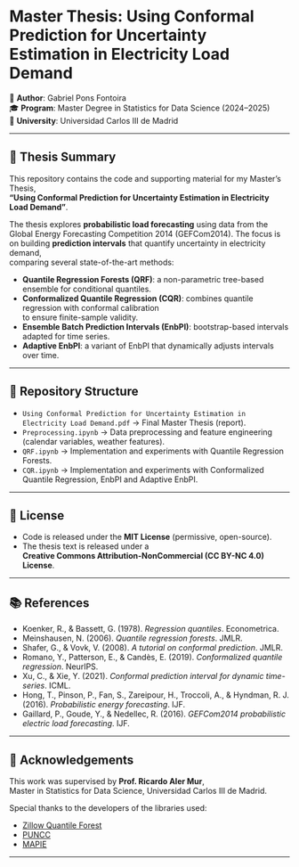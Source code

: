 # Master Thesis: Using Conformal Prediction for Uncertainty Estimation in Electricity Load Demand

📘 **Author**: Gabriel Pons Fontoira  
🎓 **Program**: Master Degree in Statistics for Data Science (2024–2025)  
🏫 **University**: Universidad Carlos III de Madrid  

---

## 📖 Thesis Summary

This repository contains the code and supporting material for my Master’s Thesis,  
**“Using Conformal Prediction for Uncertainty Estimation in Electricity Load Demand”**.

The thesis explores **probabilistic load forecasting** using data from the Global Energy Forecasting Competition 2014 (GEFCom2014).
The focus is on building **prediction intervals** that quantify uncertainty in electricity demand,  
comparing several state-of-the-art methods:

- **Quantile Regression Forests (QRF)**: a non-parametric tree-based ensemble for conditional quantiles.  
- **Conformalized Quantile Regression (CQR)**: combines quantile regression with conformal calibration  
  to ensure finite-sample validity.  
- **Ensemble Batch Prediction Intervals (EnbPI)**: bootstrap-based intervals adapted for time series.  
- **Adaptive EnbPI**: a variant of EnbPI that dynamically adjusts intervals over time.

---

## 📂 Repository Structure

- `Using Conformal Prediction for Uncertainty Estimation in Electricity Load Demand.pdf` → Final Master Thesis (report).  
- `Preprocessing.ipynb` → Data preprocessing and feature engineering (calendar variables, weather features).  
- `QRF.ipynb` → Implementation and experiments with Quantile Regression Forests.  
- `CQR.ipynb` → Implementation and experiments with Conformalized Quantile Regression, EnbPI and Adaptive EnbPI.  
---

## 📜 License

- Code is released under the **MIT License** (permissive, open-source).  
- The thesis text is released under a  
  **Creative Commons Attribution-NonCommercial (CC BY-NC 4.0) License**.  

---

## 📚 References

- Koenker, R., & Bassett, G. (1978). *Regression quantiles*. Econometrica.  
- Meinshausen, N. (2006). *Quantile regression forests*. JMLR.  
- Shafer, G., & Vovk, V. (2008). *A tutorial on conformal prediction*. JMLR.  
- Romano, Y., Patterson, E., & Candès, E. (2019). *Conformalized quantile regression*. NeurIPS.  
- Xu, C., & Xie, Y. (2021). *Conformal prediction interval for dynamic time-series*. ICML.  
- Hong, T., Pinson, P., Fan, S., Zareipour, H., Troccoli, A., & Hyndman, R. J. (2016). *Probabilistic energy forecasting*. IJF.  
- Gaillard, P., Goude, Y., & Nedellec, R. (2016). *GEFCom2014 probabilistic electric load forecasting*. IJF.  

---

## 🙌 Acknowledgements

This work was supervised by **Prof. Ricardo Aler Mur**,  
Master in Statistics for Data Science, Universidad Carlos III de Madrid.  

Special thanks to the developers of the libraries used:  
- [Zillow Quantile Forest](https://zillow.github.io/quantile-forest/)  
- [PUNCC](https://deel-ai.github.io/puncc/theory_overview.html)  
- [MAPIE](https://mapie.readthedocs.io/en/stable/)  

---

